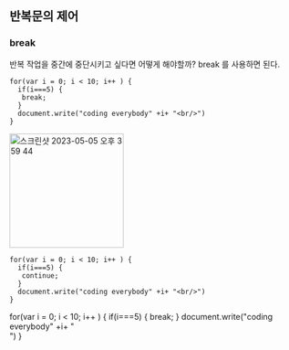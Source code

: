 ## 반복문의 제어   

### break 
반복 작업을 중간에 중단시키고 싶다면 어떻게 해야할까? break 를 사용하면 된다.

```
for(var i = 0; i < 10; i++ ) {
  if(i===5) {
   break;
  }
  document.write("coding everybody" +i+ "<br/>")
}
```
<img width="200" alt="스크린샷 2023-05-05 오후 3 59 44" src="https://user-images.githubusercontent.com/97012561/236395076-2d7aaf93-31c1-495e-86ad-599be499f03e.png">

```
for(var i = 0; i < 10; i++ ) {
  if(i===5) {
   continue;
  }
  document.write("coding everybody" +i+ "<br/>")
}
```
for(var i = 0; i < 10; i++ ) {
  if(i===5) {
   break;
  }
  document.write("coding everybody" +i+ "<br/>")
}

